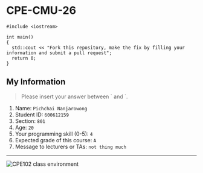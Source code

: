 # CPE-CMU-26
>
```
#include <iostream>

int main()
{
  std::cout << "Fork this repository, make the fix by filling your information and submit a pull request";
  return 0;
}
```

## My Information
> Please insert your answer between \` and \`.

1. Name: `Pichchai Nanjarowong`
2. Student ID: `600612159`
3. Section: `801`
4. Age: `20`
5. Your programming skill (0-5): `4`
6. Expected grade of this course: `A`
7. Message to lecturers or TAs: `not thing much`

---
![CPE102 class environment](https://github.com/tmwatchanan/CPE-CMU-26/raw/master/cpe102_class_envi.jpg)

